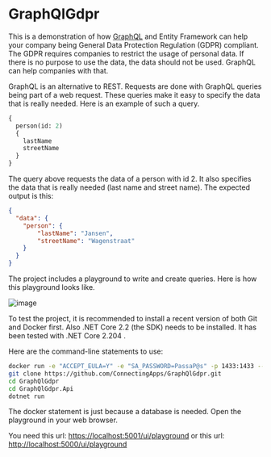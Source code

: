 # GraphQlGdpr
This is a demonstration of how [GraphQL](https://graphql.org/) and Entity Framework can help your company being General Data Protection Regulation (GDPR) compliant. The GDPR requires companies to restrict the usage of personal data. If there is no purpose to use the data, the data should not be used. GraphQL can help companies with that.

GraphQL is an alternative to REST. Requests are done with GraphQL queries being part of a web request. These queries make it easy to specify the data that is really needed. Here is an example of such a query.

```graphql
{
  person(id: 2)
  {
    lastName
    streetName
  }
}
````

The query above requests the data of a person with id 2. It also specifies the data that is really needed (last name and street name). The expected output is this:

````json
{
  "data": {
    "person": {
        "lastName": "Jansen",
        "streetName": "Wagenstraat"
    }
  }
}
````

The project includes a playground to write and create queries. Here is how this playground looks like.

![image](https://raw.githubusercontent.com/ConnectingApps/GraphQlGdpr/master/PlayGround.png)

To test the project, it is recommended to install a recent version of both Git and Docker first. Also .NET Core 2.2 (the SDK) needs to be installed. It has been tested with .NET Core 2.204 .

Here are the command-line statements to use:

````bash
docker run -e "ACCEPT_EULA=Y" -e "SA_PASSWORD=PassaP@s" -p 1433:1433 --name GraphQlGdpr -d mcr.microsoft.com/mssql/server:2017-latest
git clone https://github.com/ConnectingApps/GraphQlGdpr.git
cd GraphQlGdpr
cd GraphQlGdpr.Api
dotnet run
````

The docker statement is just because a database is needed. Open the playground in your web browser.

You need this url:
<https://localhost:5001/ui/playground>
or this url:
<http://localhost:5000/ui/playground>
